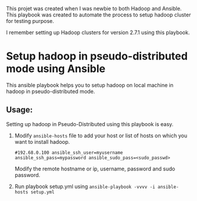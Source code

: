 This projet was created when I was newbie to both Hadoop and Ansible. This playbook was created to automate the process to setup hadoop cluster for testing purpose.

I remember setting up Hadoop clusters for version 2.7.1 using this playbook.

# Setup hadoop in pseudo-distributed mode using Ansible
This ansible playbook helps you to setup hadoop on local machine in hadoop in pseudo-distributed mode.

## Usage:
Setting up hadoop in Pseudo-Distributed using this playbook is easy.

1. Modify `ansible-hosts` file to add your host or list of hosts on which you want to install hadoop.
   
 	`#192.68.0.100 ansible_ssh_user=myusername ansible_ssh_pass=mypassword ansible_sudo_pass=<sudo_passwd>`
	  
     Modify the remote hostname or ip, username, password and sudo password.

2. Run playbook setup.yml using 
   `ansible-playbook -vvvv -i ansible-hosts setup.yml`
   

